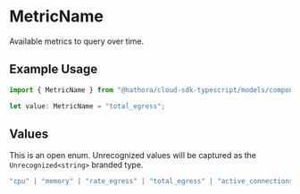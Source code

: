 # MetricName

Available metrics to query over time.

## Example Usage

```typescript
import { MetricName } from "@hathora/cloud-sdk-typescript/models/components";

let value: MetricName = "total_egress";
```

## Values

This is an open enum. Unrecognized values will be captured as the `Unrecognized<string>` branded type.

```typescript
"cpu" | "memory" | "rate_egress" | "total_egress" | "active_connections" | Unrecognized<string>
```